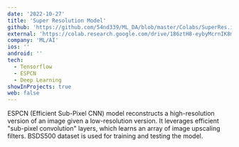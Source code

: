 ```yaml
---
date: '2022-10-27'
title: 'Super Resolution Model'
github: 'https://github.com/54nd339/ML_DA/blob/master/Colabs/SuperRes.ipynb'
external: 'https://colab.research.google.com/drive/186ztH8-eybyMcrnIK8m2jTpVdl-bi6hi?usp=sharing'
company: 'ML/AI'
ios: ''
android: ''
tech:
  - Tensorflow
  - ESPCN
  - Deep Learning
showInProjects: true
web: false
---
```

ESPCN (Efficient Sub-Pixel CNN) model reconstructs a high-resolution version of an image given a low-resolution version. It leverages efficient "sub-pixel convolution" layers, which learns an array of image upscaling filters. BSDS500 dataset is used for training and testing the model.
